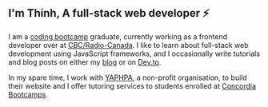 ## I'm Thinh, A full-stack web developer ⚡

I am a [coding bootcamp](https://concordiabootcamps.ca/) graduate, currently working as a frontend developer over at [CBC/Radio-Canada](https://ici.radio-canada.ca/medias-numeriques/). I like to learn about full-stack web development using JavaScript frameworks, and I occasionally write tutorials and blog posts on either my [blog](https://www.giathinhnguyen.com/) or on [Dev.to](https://dev.to/gthinh).

In my spare time, I work with [YAPHPA](https://www.yahpa.org/), a non-profit organisation, to build their website and I offer tutoring services to students enrolled at [Concordia Bootcamps](https://concordiabootcamps.ca/).


<!--
**g-thinh/g-thinh** is a ✨ _special_ ✨ repository because its `README.md` (this file) appears on your GitHub profile.

Here are some ideas to get you started:

- 🔭 I’m currently working on ...
- 🌱 I’m currently learning ...
- 👯 I’m looking to collaborate on ...
- 🤔 I’m looking for help with ...
- 💬 Ask me about ...
- 📫 How to reach me: ...
- 😄 Pronouns: ...
- ⚡ Fun fact: ...
-->

